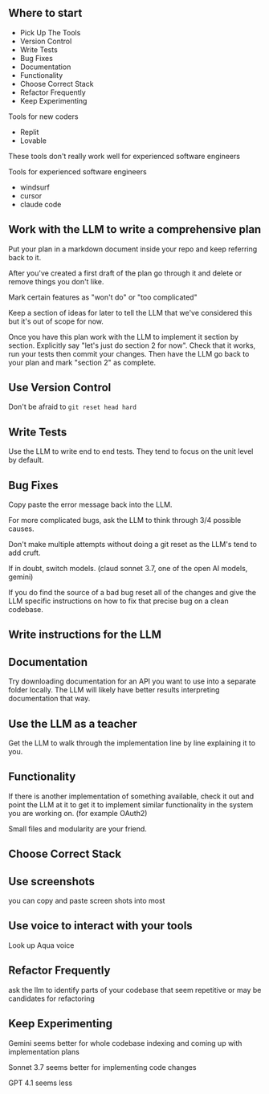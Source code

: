 ## Where to start

- Pick Up The Tools
- Version Control
- Write Tests
- Bug Fixes
- Documentation
- Functionality
- Choose Correct Stack
- Refactor Frequently
- Keep Experimenting

Tools for new coders

- Replit
- Lovable

These tools don't really work well for experienced software engineers

Tools for experienced software engineers

- windsurf
- cursor
- claude code

## Work with the LLM to write a comprehensive plan

Put your plan in a markdown document inside your repo and keep referring back to it.

After you've created a first draft of the plan go through it and delete or remove things you don't like.

Mark certain features as "won't do" or "too complicated"

Keep a section of ideas for later to tell the LLM that we've considered this but it's out of scope for now. 

Once you have this plan work with the LLM to implement it section by section. Explicitly say "let's just do section 2 for now".  Check that it works, run your tests then commit your changes.
Then have the LLM go back to your plan and mark "section 2" as complete.

## Use Version Control

Don't be afraid to `git reset head hard`

## Write Tests

Use the LLM to write end to end tests. They tend to focus on the unit level by default.

## Bug Fixes

Copy paste the error message back into the LLM.

For more complicated bugs, ask the LLM to think through 3/4 possible causes.

Don't make multiple attempts without doing a git reset as the LLM's tend to add cruft.

If in doubt, switch models. (claud sonnet 3.7, one of the open AI models, gemini)

If you do find the source of a bad bug reset all of the changes and give the LLM specific instructions on how to fix that precise bug on a clean codebase.

## Write instructions for the LLM

## Documentation

Try downloading documentation for an API you want to use into a separate folder locally. The LLM will likely have better results interpreting documentation that way.


## Use the LLM as a teacher

Get the LLM to walk through the implementation line by line explaining it to you.

## Functionality

If there is another implementation of something available, check it out and point the LLM at it to get it to implement similar functionality in the system you are working on. (for example OAuth2)

Small files and modularity are your friend.

## Choose Correct Stack

## Use screenshots

you can copy and paste screen shots into most 

## Use voice to interact with your tools

Look up Aqua voice

## Refactor Frequently

ask the llm to identify parts of your codebase that seem repetitive or may be candidates for refactoring

## Keep Experimenting

Gemini seems better for whole codebase indexing and coming up with implementation plans

Sonnet 3.7 seems better for implementing code changes

GPT 4.1 seems less 



